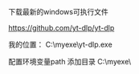 

下载最新的windows可执行文件

https://github.com/yt-dlp/yt-dlp

我的位置：
‪C:\myexe\yt-dlp.exe

配置环境变量path
添加目录
C:\myexe\

